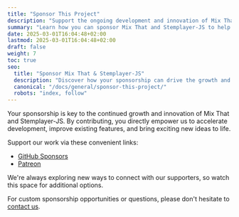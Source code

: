 ```yaml
---
title: "Sponsor This Project"
description: "Support the ongoing development and innovation of Mix That and Stemplayer-JS by becoming a sponsor."
summary: "Learn how you can sponsor Mix That and Stemplayer-JS to help accelerate development and unlock new features."
date: 2025-03-01T16:04:48+02:00
lastmod: 2025-03-01T16:04:48+02:00
draft: false
weight: 7
toc: true
seo:
  title: "Sponsor Mix That & Stemplayer-JS"
  description: "Discover how your sponsorship can drive the growth and innovation of Mix That and Stemplayer-JS. Support us via GitHub Sponsors, Patreon, or contact us for custom opportunities."
  canonical: "/docs/general/sponsor-this-project/"
  robots: "index, follow"
---
```


Your sponsorship is key to the continued growth and innovation of Mix That and Stemplayer-JS. By contributing, you directly empower us to accelerate development, improve existing features, and bring exciting new ideas to life.

Support our work via these convenient links:

- [GitHub Sponsors](https://github.com/sponsors/stemplayer-js)
- [Patreon](https://www.patreon.com/mixthat)

We're always exploring new ways to connect with our supporters, so watch this space for additional options.

For custom sponsorship opportunities or questions, please don't hesitate to [contact us](/contact).
